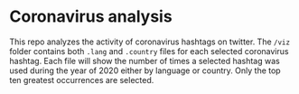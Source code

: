 # Coronavirus analysis

This repo analyzes the activity of coronavirus hashtags on twitter.
The `/viz` folder contains both `.lang` and `.country` files for each selected coronavirus hashtag.
Each file will show the number of times a selected hashtag was used during the year of 2020 either by language or country. Only the top ten greatest occurrences are selected.
